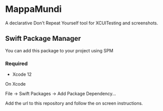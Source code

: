 # MappaMundi
A declarative Don't Repeat Yourself tool for XCUITesting and screenshots.

## Swift Package Manager
You can add this package to your project using SPM

### Required
- Xcode 12


On Xcode

File → Swift Packages → Add Package Dependency...

Add the url to this repository and follow the on screen instructions.

